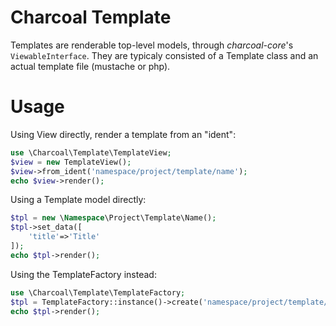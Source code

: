 Charcoal Template
=================

Templates are renderable top-level models, through _charcoal-core_'s `ViewableInterface`. They are typicaly consisted of a Template class and an actual template file (mustache or php). 

# Usage

Using View directly, render a template from an "ident":
```php
use \Charcoal\Template\TemplateView;
$view = new TemplateView();
$view->from_ident('namespace/project/template/name');
echo $view->render();
```

Using a Template model directly:
```php
$tpl = new \Namespace\Project\Template\Name();
$tpl->set_data([
    'title'=>'Title'
]);
echo $tpl->render();
```

Using the TemplateFactory instead:
```php
use \Charcoal\Template\TemplateFactory;
$tpl = TemplateFactory::instance()->create('namespace/project/template/name');
echo $tpl->render();
```
